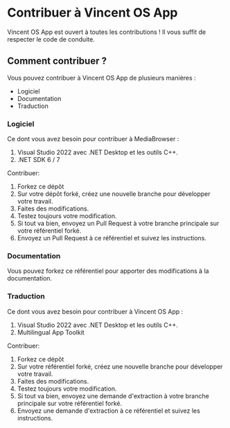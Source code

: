 # Contribuer à Vincent OS App

Vincent OS App est ouvert à toutes les contributions ! Il vous suffit de respecter le code de conduite.

## Comment contribuer ?

Vous pouvez contribuer à Vincent OS App de plusieurs manières :
- Logiciel
- Documentation
- Traduction

### Logiciel

Ce dont vous avez besoin pour contribuer à MediaBrowser :
1. Visual Studio 2022 avec .NET Desktop et les outils C++.
2. .NET SDK 6 / 7

Contribuer:
1. Forkez ce dépôt
2. Sur votre dépôt forké, créez une nouvelle branche pour développer votre travail.
3. Faites des modifications.
4. Testez toujours votre modification.
5. Si tout va bien, envoyez un Pull Request à votre branche principale sur votre référentiel forké.
6. Envoyez un Pull Request à ce référentiel et suivez les instructions.

### Documentation

Vous pouvez forkez ce référentiel pour apporter des modifications à la documentation.

### Traduction

Ce dont vous avez besoin pour contribuer à Vincent OS App :
1. Visual Studio 2022 avec .NET Desktop et les outils C++.
2. Multilingual App Toolkit

Contribuer:
1. Forkez ce dépôt
2. Sur votre référentiel forké, créez une nouvelle branche pour développer votre travail.
3. Faites des modifications.
4. Testez toujours votre modification.
5. Si tout va bien, envoyez une demande d'extraction à votre branche principale sur votre référentiel forké.
6. Envoyez une demande d'extraction à ce référentiel et suivez les instructions.
